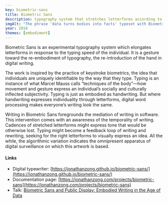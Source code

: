 ```yaml
---
key: biometric-sans
title: Biometric Sans
description: typography system that stretches letterforms according to an individual's typing speed
imgAlt: "The phrase 'data turns bodies into facts' typeset with Biometric Sans"
year: 2018
themes: [embodiment]
---
```


Biometric Sans is an experimental typography system which elongates letterforms in response to the typing speed of the individual. It is a gesture toward the re-embodiment of typography, the re-introduction of the hand in digital writing.

The work is inspired by the practice of keystroke biometrics, the idea that individuals are uniquely identifiable by the way that they type. Typing is an instance of what Marcel Mauss calls “techniques of the body”—how movement and gesture express an individual’s socially and culturally inflected subjectivity. Typing is just as embodied as handwriting. But where handwriting expresses individuality through letterforms, digital word processing makes everyone’s writing look the same.

Writing in Biometric Sans foregrounds the mediation of writing in software. This intervention comes with an awareness of the temporality of writing. Cadences of stretched letterforms might express tone that would be otherwise lost. Typing might become a feedback loop of writing and rewriting, seeking for the right letterforms to visually express an idea. All the while, the algorithmic variation indicates the omnipresent apparatus of digital surveillance on which this artwork is based.

#### Links

- Digital typewriter: [https://jonathanzong.github.io/biometric-sans/](https://jonathanzong.github.io/biometric-sans/)
- Documentation page: [https://jonathanzong.com/projects/biometric-sans](https://jonathanzong.com/projects/biometric-sans)
- Talk: [Biometric Sans and Public Display: Embodied Writing in the Age of Data](https://jonathanzong.com/blog/2020/05/31/biometric-sans-and-public-display-embodied-writing-in-the-age-of-data)
